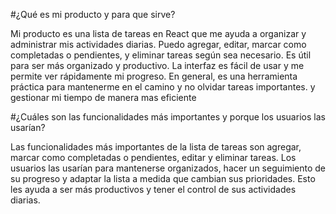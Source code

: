 #¿Qué es mi producto y para que sirve?

Mi producto es una lista de tareas en React que me ayuda a organizar y administrar mis actividades diarias.
Puedo agregar, editar, marcar como completadas o pendientes, y eliminar tareas según sea necesario.
Es útil para ser más organizado y productivo.
La interfaz es fácil de usar y me permite ver rápidamente mi progreso. 
En general, es una herramienta práctica para mantenerme en el camino y no olvidar tareas importantes.
y gestionar mi tiempo de manera mas eficiente 

#¿Cuáles son las funcionalidades más importantes y porque los usuarios las usarían?

Las funcionalidades más importantes de la lista de tareas son agregar, marcar como completadas o pendientes, editar y eliminar tareas.
Los usuarios las usarían para mantenerse organizados, hacer un seguimiento de su progreso y adaptar la lista a medida que cambian sus prioridades.
Esto les ayuda a ser más productivos y tener el control de sus actividades diarias.
